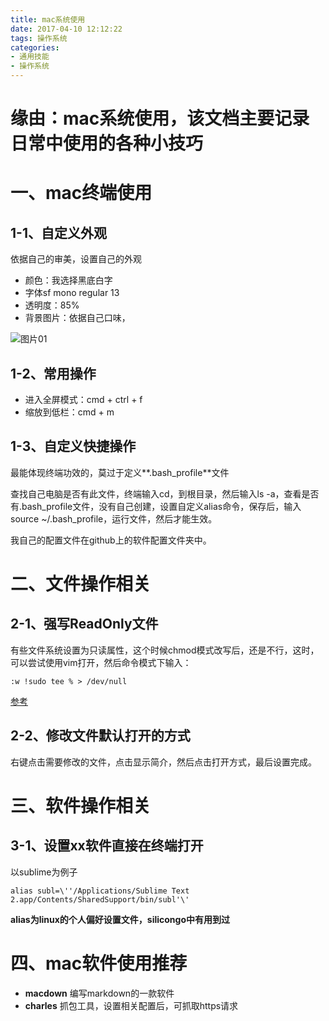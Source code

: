 ```yaml
---
title: mac系统使用
date: 2017-04-10 12:12:22
tags: 操作系统
categories: 
- 通用技能 
- 操作系统
---
```


# 缘由：mac系统使用，该文档主要记录日常中使用的各种小技巧

<!--more-->

# 一、mac终端使用
## 1-1、自定义外观
依据自己的审美，设置自己的外观

* 颜色：我选择黑底白字
* 字体sf mono regular 13
* 透明度：85%
* 背景图片：依据自己口味，

![图片01](http://ok2nitkry.bkt.clouddn.com/mac%E7%BB%88%E7%AB%AF%E4%BD%BF%E7%94%A801.png)

## 1-2、常用操作
* 进入全屏模式：cmd + ctrl + f
* 缩放到低栏：cmd + m

## 1-3、自定义快捷操作
最能体现终端功效的，莫过于定义**.bash_profile**文件

查找自己电脑是否有此文件，终端输入cd，到根目录，然后输入ls -a，查看是否有.bash_profile文件，没有自己创建，设置自定义alias命令，保存后，输入source ~/.bash_profile，运行文件，然后才能生效。

我自己的配置文件在github上的软件配置文件夹中。

# 二、文件操作相关
## 2-1、强写ReadOnly文件
有些文件系统设置为只读属性，这个时候chmod模式改写后，还是不行，这时，可以尝试使用vim打开，然后命令模式下输入：

```
:w !sudo tee % > /dev/null
```
[参考](http://stackoverflow.com/questions/8253362/etc-apt-sources-list-e212-cant-open-file-for-writing)

## 2-2、修改文件默认打开的方式
右键点击需要修改的文件，点击显示简介，然后点击打开方式，最后设置完成。

# 三、软件操作相关
## 3-1、设置xx软件直接在终端打开
以sublime为例子

```
alias subl=\''/Applications/Sublime Text 2.app/Contents/SharedSupport/bin/subl'\'
```
**alias为linux的个人偏好设置文件，silicongo中有用到过**

# 四、mac软件使用推荐
* **macdown** 编写markdown的一款软件
* **charles** 抓包工具，设置相关配置后，可抓取https请求